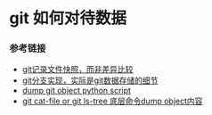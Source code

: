 # git 如何对待数据
### 参考链接
- [git记录文件快照，而非差异比较](https://git-scm.com/book/zh/v2/%E8%B5%B7%E6%AD%A5-Git-%E6%98%AF%E4%BB%80%E4%B9%88%EF%BC%9F)
- [git分支实现，实际是git数据存储的细节](https://git-scm.com/book/zh/v2/Git-%E5%88%86%E6%94%AF-%E5%88%86%E6%94%AF%E7%AE%80%E4%BB%8B)
- [dump git object python script](dump_git_object.py)
- [git cat-file or git ls-tree 底层命令dump object内容](https://git-scm.com/book/zh/v2/Git-%E5%B7%A5%E5%85%B7-%E9%87%8D%E7%BD%AE%E6%8F%AD%E5%AF%86)
